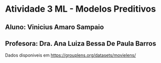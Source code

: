 # Atividade 3 ML - Modelos Preditivos

## Aluno: Vinicius Amaro Sampaio

## Profesora: Dra. Ana Luiza Bessa De Paula Barros

Dados disponiveis em https://grouplens.org/datasets/movielens/